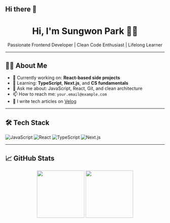 ## Hi there 👋

<!--
**Seongwonp/Seongwonp** is a ✨ _special_ ✨ repository because its `README.md` (this file) appears on your GitHub profile.

Here are some ideas to get you started:

- 🔭 I’m currently working on ...
- 🌱 I’m currently learning ...
- 👯 I’m looking to collaborate on ...
- 🤔 I’m looking for help with ...
- 💬 Ask me about ...
- 📫 How to reach me: ...
- 😄 Pronouns: ...
- ⚡ Fun fact: ...
-->

<h1 align="center">Hi, I'm Sungwon Park 👨‍💻</h1>
<p align="center">
  Passionate Frontend Developer | Clean Code Enthusiast | Lifelong Learner
</p>

---

## 🧑‍💻 About Me

- 🔭 Currently working on: **React-based side projects**
- 🌱 Learning: **TypeScript**, **Next.js**, and **CS fundamentals**
- 💬 Ask me about: JavaScript, React, Git, and clean architecture
- 📫 How to reach me: `your.email@example.com`
- 📝 I write tech articles on [Velog](https://velog.io/@yourhandle)

---

## 🛠️ Tech Stack

![JavaScript](https://img.shields.io/badge/JavaScript-F7DF1E?style=flat&logo=javascript&logoColor=black)
![React](https://img.shields.io/badge/React-61DAFB?style=flat&logo=react&logoColor=black)
![TypeScript](https://img.shields.io/badge/TypeScript-3178C6?style=flat&logo=typescript&logoColor=white)
![Next.js](https://img.shields.io/badge/Next.js-000000?style=flat&logo=nextdotjs&logoColor=white)

---

## 📈 GitHub Stats

<p align="center">
  <img src="https://github-readme-stats.vercel.app/api?username=Seongwonp&show_icons=true&theme=github_dark" height="150" />
  <img src="https://github-readme-stats.vercel.app/api/top-langs/?username=Seongwonp&layout=compact&theme=github_dark" height="150" />
</p>

